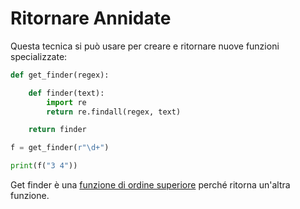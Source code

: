 # Ritornare Annidate


Questa tecnica si può usare per creare e ritornare
nuove funzioni specializzate:

```python
def get_finder(regex):

    def finder(text):
        import re
        return re.findall(regex, text)

    return finder

f = get_finder(r"\d+")

print(f("3 4"))
```

Get finder è una [funzione di ordine superiore](../3_first_class/1_higher_order.md) perché ritorna un'altra funzione.